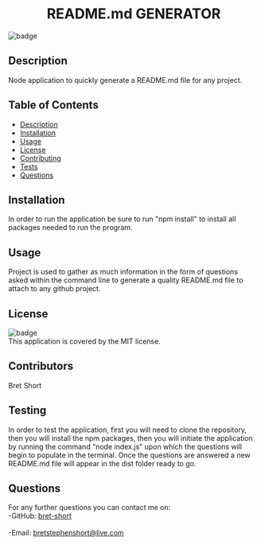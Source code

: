 
<h1 align="center">README.md GENERATOR</h1>

![badge](https://img.shields.io/badge/license-MIT-brightgreen)<br />
## Description
Node application to quickly generate a README.md file for any project.


## Table of Contents
- [Description](#description)
- [Installation](#installation)
- [Usage](#usage)
- [License](#license)
- [Contributing](#contributing)
- [Tests](#tests)
- [Questions](#questions)
## Installation
In order to run the application be sure to run "npm install" to install all packages needed to run the program.
## Usage
Project is used to gather as much information in the form of questions asked within the command line to generate a quality README.md file to attach to any github project.
## License
![badge](https://img.shields.io/badge/license-MIT-brightblue)
<br />
This application is covered by the MIT license. 
## Contributors
Bret Short
## Testing
In order to test the application, first you will need to clone the repository, then you will install the npm packages, then you will initiate the application by running the command "node index.js" upon which the questions will begin to populate in the terminal. Once the questions are answered a new README.md file will appear in the dist folder ready to go.
## Questions
For any further questions you can contact me on:<br />
  -GitHub: [bret-short](https://github.com/bret-short)<br />
<br />
  -Email: bretstephenshort@live.com<br /><br />
  
